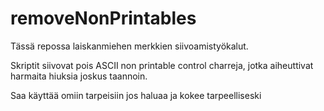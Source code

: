 # removeNonPrintables
Tässä repossa laiskanmiehen merkkien siivoamistyökalut.

Skriptit siivovat pois ASCII non printable control charreja, jotka aiheuttivat harmaita hiuksia joskus taannoin.

Saa käyttää omiin tarpeisiin jos haluaa ja kokee tarpeelliseski
